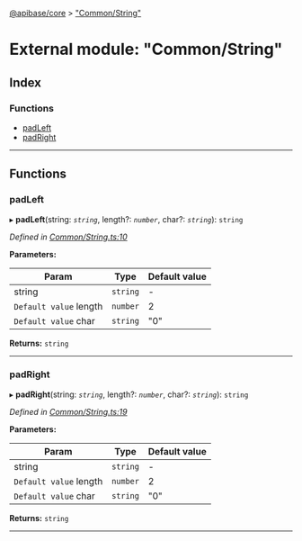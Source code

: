 [@apibase/core](../README.md) > ["Common/String"](../modules/_common_string_.md)

# External module: "Common/String"

## Index

### Functions

* [padLeft](_common_string_.md#padleft)
* [padRight](_common_string_.md#padright)

---

## Functions

<a id="padleft"></a>

###  padLeft

▸ **padLeft**(string: *`string`*, length?: *`number`*, char?: *`string`*): `string`

*Defined in [Common/String.ts:10](https://github.com/chapterjason/APIBase/blob/f39c9da/packages/core/src/Common/String.ts#L10)*

**Parameters:**

| Param | Type | Default value |
| ------ | ------ | ------ |
| string | `string` | - |
| `Default value` length | `number` | 2 |
| `Default value` char | `string` | &quot;0&quot; |

**Returns:** `string`

___
<a id="padright"></a>

###  padRight

▸ **padRight**(string: *`string`*, length?: *`number`*, char?: *`string`*): `string`

*Defined in [Common/String.ts:19](https://github.com/chapterjason/APIBase/blob/f39c9da/packages/core/src/Common/String.ts#L19)*

**Parameters:**

| Param | Type | Default value |
| ------ | ------ | ------ |
| string | `string` | - |
| `Default value` length | `number` | 2 |
| `Default value` char | `string` | &quot;0&quot; |

**Returns:** `string`

___

